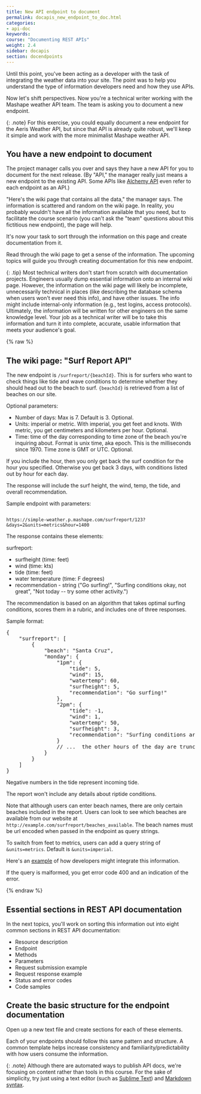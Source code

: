 ```yaml
---
title: New API endpoint to document
permalink: docapis_new_endpoint_to_doc.html
categories:
- api-doc
keywords:
course: "Documenting REST APIs"
weight: 2.4
sidebar: docapis
section: docendpoints
---
```


Until this point, you've been acting as a developer with the task of integrating the weather data into your site. The point was to help you understand the type of information developers need and how they use APIs.

Now let's shift perspectives. Now you're a technical writer working with the Mashape weather API team. The team is asking you to document a new endpoint.

{: .note}
For this exercise, you could equally document a new endpoint for the Aeris Weather API, but since that API is already quite robust, we'll keep it simple and work with the more minimalist Mashape weather API.

## You have a new endpoint to document

The project manager calls you over and says they have a new API for you to document for the next release. (By "API," the manager really just means a new endpoint to the existing API. Some APIs like [Alchemy API](http://www.alchemyapi.com/api/) even refer to each endpoint as an API.)

"Here's the wiki page that contains all the data," the manager says. The information is scattered and random on the wiki page. In reality, you probably wouldn't have all the information available that you need, but to facilitate the course scenario (you can't ask the "team" questions about this fictitious new endpoint), the page will help.

It's now your task to sort through the information on this page and create documentation from it.

Read through the wiki page to get a sense of the information. The upcoming topics will guide you through creating documentation for this new endpoint.

{: .tip}
Most technical writers don't start from scratch with documentation projects. Engineers usually dump essential information onto an internal wiki page. However, the information on the wiki page will likely be incomplete, unnecessarily technical in places (like describing the database schema when users won't ever need this info), and have other issues. The info might include internal-only information (e.g., test logins, access protocols). Ultimately, the information will be written for other engineers on the same knowledge level. Your job as a technical writer will be to take this information and turn it into complete, accurate, usable information that meets your audience's goal.

<div class="docSample">{% raw %}
<h2>The wiki page: "Surf Report API"</h2>

<p>The new endpoint is <code>/surfreport/{beachId}</code>. This is for surfers who want to check things like tide and wave conditions to determine whether they should head out to the beach to surf. <code>{beachId}</code> is retrieved from a list of beaches on our site.</p>

<p>Optional parameters: </p>

<ul>
<li>Number of days: Max is 7. Default is 3. Optional.</li>
<li>Units: imperial or metric. With imperial, you get feet and knots. With metric, you get centimeters and kilometers per hour. Optional.</li>
<li>Time: time of the day corresponding to time zone of the beach you're inquiring about. Format is unix time, aka epoch. This is the milliseconds since 1970. Time zone is GMT or UTC. Optional.</li>
</ul>

<p>If you include the hour, then you only get back the surf condition for the hour you specified. Otherwise you get back 3 days, with conditions listed out by hour for each day. </p>

<p>The response will include the surf height, the wind, temp, the tide, and overall recommendation.</p>

<p>Sample endpoint with parameters: </p>

<code>
https://simple-weather.p.mashape.com/surfreport/123?&days=2&units=metrics&hour=1400
</code>

<p>The response contains these elements:</p>

<p>surfreport: </p>

<ul>
<li>surfheight (time: feet)</li>
<li>wind (time: kts)</li>
<li>tide (time: feet)</li>
<li>water temperature (time: F degrees)</li>
<li>recommendation - string ("Go surfing!", "Surfing conditions okay, not great", "Not today -- try some other activity.")</li>
</ul>

<p>The recommendation is based on an algorithm that takes optimal surfing conditions, scores them in a rubric, and includes one of three responses.</p>

<p>Sample format:</p>

<pre>
{
    "surfreport": [
        {
            "beach": "Santa Cruz",
            "monday": {
                "1pm": {
                    "tide": 5,
                    "wind": 15,
                    "watertemp": 60,
                    "surfheight": 5,
                    "recommendation": "Go surfing!"
                },
                "2pm": {
                    "tide": -1,
                    "wind": 1,
                    "watertemp": 50,
                    "surfheight": 3,
                    "recommendation": "Surfing conditions are okay, not great"
                }
                // ...  the other hours of the day are truncated here.
            }
        }
    ]
}
</pre>

<p>Negative numbers in the tide represent incoming tide.</p>

<p>The report won't include any details about riptide conditions. </p>

<p>Note that although users can enter beach names, there are only certain beaches included in the report. Users can look to see which beaches are available from our website at <code>http://example.com/surfreport/beaches_available</code>. The beach names must be url encoded when passed in the endpoint as query strings.</p>

<p>To switch from feet to metrics, users can add a query string of <code>&units=metrics</code>. Default is <code>&units=imperial</code>.</p>

<p>Here's an <a href="http://www.surfline.com/surf-report/south-beach-ca-northern-california_5088/">example</a> of how developers might integrate this information.</p>

<p>If the query is malformed, you get error code 400 and an indication of the error.</p>
</div>
{% endraw %}

## Essential sections in REST API documentation

In the next topics, you'll work on sorting this information out into eight common sections in REST API documentation:

* Resource description
* Endpoint
* Methods
* Parameters
* Request submission example
* Request response example
* Status and error codes
* Code samples

## Create the basic structure for the endpoint documentation

Open up a new text file and create sections for each of these elements.

Each of your endpoints should follow this same pattern and structure. A common template helps increase consistency and familiarity/predictability with how users consume the information.

{: .note}
Although there are automated ways to publish API docs, we're focusing on content rather than tools in this course. For the sake of simplicity, try just using a text editor (such as [Sublime Text](https://www.sublimetext.com/)) and [Markdown syntax](https://help.github.com/articles/github-flavored-markdown).
